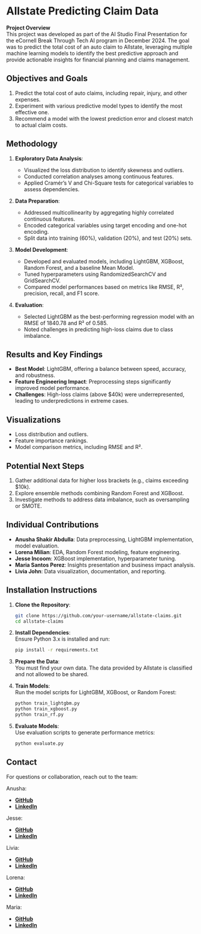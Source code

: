 # Allstate Predicting Claim Data

**Project Overview**  
This project was developed as part of the AI Studio Final Presentation for the eCornell Break Through Tech AI program in December 2024. The goal was to predict the total cost of an auto claim to Allstate, leveraging multiple machine learning models to identify the best predictive approach and provide actionable insights for financial planning and claims management.

## Objectives and Goals
1. Predict the total cost of auto claims, including repair, injury, and other expenses.
2. Experiment with various predictive model types to identify the most effective one.
3. Recommend a model with the lowest prediction error and closest match to actual claim costs.

## Methodology
1. **Exploratory Data Analysis**:  
   - Visualized the loss distribution to identify skewness and outliers.  
   - Conducted correlation analyses among continuous features.  
   - Applied Cramér’s V and Chi-Square tests for categorical variables to assess dependencies.  

2. **Data Preparation**:  
   - Addressed multicollinearity by aggregating highly correlated continuous features.  
   - Encoded categorical variables using target encoding and one-hot encoding.  
   - Split data into training (60%), validation (20%), and test (20%) sets.  

3. **Model Development**:  
   - Developed and evaluated models, including LightGBM, XGBoost, Random Forest, and a baseline Mean Model.  
   - Tuned hyperparameters using RandomizedSearchCV and GridSearchCV.  
   - Compared model performances based on metrics like RMSE, R², precision, recall, and F1 score.

4. **Evaluation**:  
   - Selected LightGBM as the best-performing regression model with an RMSE of 1840.78 and R² of 0.585.  
   - Noted challenges in predicting high-loss claims due to class imbalance.

## Results and Key Findings
- **Best Model**: LightGBM, offering a balance between speed, accuracy, and robustness.  
- **Feature Engineering Impact**: Preprocessing steps significantly improved model performance.  
- **Challenges**: High-loss claims (above $40k) were underrepresented, leading to underpredictions in extreme cases.  

## Visualizations
- Loss distribution and outliers.  
- Feature importance rankings.  
- Model comparison metrics, including RMSE and R².  

## Potential Next Steps
1. Gather additional data for higher loss brackets (e.g., claims exceeding $10k).  
2. Explore ensemble methods combining Random Forest and XGBoost.  
3. Investigate methods to address data imbalance, such as oversampling or SMOTE.  

## Individual Contributions
- **Anusha Shakir Abdulla**: Data preprocessing, LightGBM implementation, model evaluation.  
- **Lorena Milian**: EDA, Random Forest modeling, feature engineering.  
- **Jesse Incoom**: XGBoost implementation, hyperparameter tuning.  
- **Maria Santos Perez**: Insights presentation and business impact analysis.  
- **Livia John**: Data visualization, documentation, and reporting.

## Installation Instructions
1. **Clone the Repository**:  
   ```bash
   git clone https://github.com/your-username/allstate-claims.git
   cd allstate-claims
   ```
2. **Install Dependencies**:  
   Ensure Python 3.x is installed and run:  
   ```bash
   pip install -r requirements.txt
   ```
3. **Prepare the Data**:  
   You must find your own data. The data provided by Allstate is classified and not allowed to be shared.

4. **Train Models**:  
   Run the model scripts for LightGBM, XGBoost, or Random Forest:  
   ```bash
   python train_lightgbm.py  
   python train_xgboost.py  
   python train_rf.py  
   ```

5. **Evaluate Models**:  
   Use evaluation scripts to generate performance metrics:  
   ```bash
   python evaluate.py  
   ```

## Contact
For questions or collaboration, reach out to the team:  

Anusha:
 - [**GitHub**](https://github.com/AnushaAbdulla)
 - [**LinkedIn**](https://www.linkedin.com/in/AnushaAbdulla)

Jesse:
 - [**GitHub**](https://github.com/)
 - [**LinkedIn**](https://www.linkedin.com/in/)

Livia:
 - [**GitHub**](https://github.com/)
 - [**LinkedIn**](https://www.linkedin.com/in/)

Lorena:
 - [**GitHub**](https://github.com/)
 - [**LinkedIn**](https://www.linkedin.com/in/)

Maria:
 - [**GitHub**](https://github.com/)
 - [**LinkedIn**](https://www.linkedin.com/in/)
